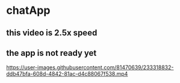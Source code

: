 # chatApp
## this video is 2.5x speed 
## the app is not ready yet
https://user-images.githubusercontent.com/81470639/233318832-ddb47bfa-608d-4842-81ac-d4c88067f538.mp4

